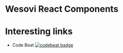 # Wesovi React Components


# Interesting links
 - Code Beat [![codebeat badge](https://codebeat.co/badges/bb4afebb-bca3-43bf-b841-7b952aa78745)](https://codebeat.co/projects/github-com-wesovilabs-wesovi-react-components)
